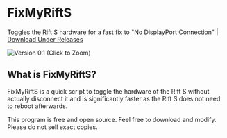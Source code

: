 # FixMyRiftS
Toggles the Rift S hardware for a fast fix to "No DisplayPort Connection" | [Download Under Releases](https://github.com/rcmaehl/FixMyRiftS/releases)

![Version 0.1](https://i.imgur.com/csoMsg0.gif)
(Click to Zoom)

## What is FixMyRiftS?

FixMyRiftS is a quick script to toggle the hardware of the Rift S without actually disconnect it and is significantly faster as the Rift S does not need to reboot afterwards.

This program is free and open source. Feel free to download and modify. Please do not sell exact copies.
